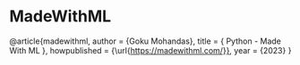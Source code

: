 # MadeWithML

@article{madewithml,
    author       = {Goku Mohandas},
    title        = { Python - Made With ML },
    howpublished = {\url{https://madewithml.com/}},
    year         = {2023}
}
